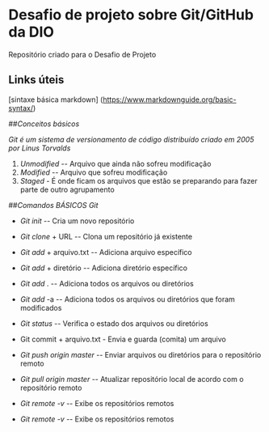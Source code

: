 # Desafio de projeto sobre Git/GitHub da DIO
Repositório criado para o Desafio de Projeto

## Links úteis
[sintaxe básica markdown] (https://www.markdownguide.org/basic-syntax/)



##*Conceitos básicos*



*Git é um sistema de versionamento de código distribuído criado em 2005 por Linus Torvalds*



1. *Unmodified* -- Arquivo que ainda não sofreu modificação
2. *Modified* -- Arquivo que sofreu modificação
3. *Staged* - É onde ficam os arquivos que estão se preparando para fazer parte de outro agrupamento



##*Comandos BÁSICOS Git* 



- *Git init* -- Cria um novo repositório

  

- *Git clone* + URL -- Clona um repositório já existente

  

- *Git add* + arquivo.txt -- Adiciona arquivo específico

- *Git add* + diretório -- Adiciona diretório específico

- *Git add* . -- Adiciona todos os arquivos ou diretórios

- *Git add* -a -- Adiciona todos os arquivos ou diretórios que foram modificados



- *Git status* -- Verifica o estado dos arquivos ou diretórios



- Git commit + arquivo.txt - Envia e guarda (comita) um arquivo



- *Git push origin master* -- Enviar arquivos ou diretórios para o repositório remoto
- *Git pull origin master* --  Atualizar repositório local de acordo com o repositório remoto



- *Git remote -v* -- Exibe os repositórios remotos
- *Git remote -v* -- Exibe os repositórios remotos
